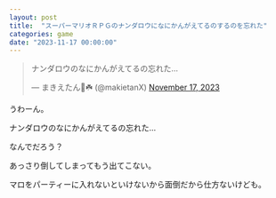 ```yaml
---
layout: post
title:  "スーパーマリオＲＰＧのナンダロウになにかんがえてるのするのを忘れた"
categories: game
date: "2023-11-17 00:00:00"
---
```


<blockquote class="twitter-tweet tw-align-center"><p lang="ja" dir="ltr">ナンダロウのなにかんがえてるの忘れた…</p>&mdash; まきえたん🥦☘️ (@makietanX) <a href="https://twitter.com/makietanX/status/1725649243371954528?ref_src=twsrc%5Etfw">November 17, 2023</a></blockquote> <script async src="https://platform.twitter.com/widgets.js" charset="utf-8"></script>

うわーん。

ナンダロウのなにかんがえてるの忘れた…

なんでだろう？

あっさり倒してしまってもう出てこない。

マロをパーティーに入れないといけないから面倒だから仕方ないけども。
